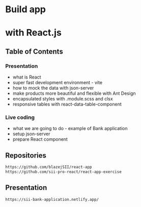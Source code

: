 # Build app <!-- .element: class="r-fit-text" class="ant" -->

# with React.js <!-- .element: class="r-fit-text" -->


## Table of Contents


### Presentation

- what is React <!--  .element: class="fragment" data-fragment-index="1" -->
- super fast development environment - vite <!--  .element: class="fragment" data-fragment-index="2" -->
- how to mock the data with json-server <!--  .element: class="fragment" data-fragment-index="3" -->
- make products more beautiful and flexible with Ant Design <!--  .element: class="fragment" data-fragment-index="4" -->
- encapsulated styles with .module.scss and clsx <!--  .element: class="fragment" data-fragment-index="5" -->
- responsive tables with react-data-table-component <!--  .element: class="fragment" data-fragment-index="6" -->


### Live coding

- what we are going to do - example of Bank application <!--  .element: class="fragment" data-fragment-index="1" -->
- setup json-server <!--  .element: class="fragment" data-fragment-index="2" -->
- prepare React component <!--  .element: class="fragment" data-fragment-index="3" -->


## Repositories

```bash
https://github.com/blazejSII/react-app
https://github.com/sii-pro-react/react-app-exercise
```


## Presentation

```bash
https://sii-bank-application.netlify.app/
```
